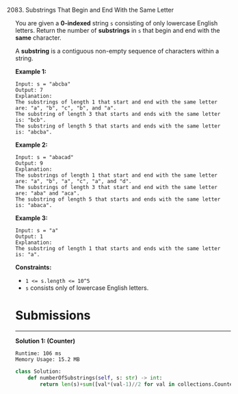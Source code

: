 2083. Substrings That Begin and End With the Same Letter

You are given a **0-indexed** string `s` consisting of only lowercase English letters. Return the number of **substrings** in `s` that begin and end with the **same** character.

A **substring** is a contiguous non-empty sequence of characters within a string.

 

**Example 1:**
```
Input: s = "abcba"
Output: 7
Explanation:
The substrings of length 1 that start and end with the same letter are: "a", "b", "c", "b", and "a".
The substring of length 3 that starts and ends with the same letter is: "bcb".
The substring of length 5 that starts and ends with the same letter is: "abcba".
```

**Example 2:**
```
Input: s = "abacad"
Output: 9
Explanation:
The substrings of length 1 that start and end with the same letter are: "a", "b", "a", "c", "a", and "d".
The substrings of length 3 that start and end with the same letter are: "aba" and "aca".
The substring of length 5 that starts and ends with the same letter is: "abaca".
```

**Example 3:**
```
Input: s = "a"
Output: 1
Explanation:
The substring of length 1 that starts and ends with the same letter is: "a".
```

**Constraints:**

* `1 <= s.length <= 10^5`
* `s` consists only of lowercase English letters.

# Submissions
---
**Solution 1: (Counter)**
```
Runtime: 106 ms
Memory Usage: 15.2 MB
```
```python
class Solution:
    def numberOfSubstrings(self, s: str) -> int:
        return len(s)+sum([val*(val-1)//2 for val in collections.Counter(s).values()])
```
